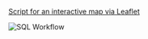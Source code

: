 [Script for an interactive map via Leaflet](https://github.com/Ian8VT/Ian8VT.github.io/blob/master/dsmmap/index.html)


![SQL Workflow](https://github.com/Ian8VT/Ian8VT.github.io/blob/master/sqlprocess.png)
